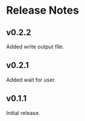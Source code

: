 # Release Notes

## v0.2.2

Added write output file.

## v0.2.1

Added wait for user.

## v0.1.1

Initial release.
